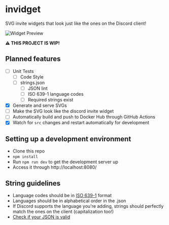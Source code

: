 # invidget

SVG invite widgets that look just like the ones on the Discord client!

![Widget Preview](http://45.33.27.208:8080/svg/2FB8wDG?language=en)

**⚠ THIS PROJECT IS WIP!**

## Planned features

- [ ] Unit Tests
  - [ ] Code Style
  - [ ] strings.json
    - [ ] JSON lint
    - [ ] ISO 639-1 language codes
    - [ ] Required strings exist
- [x] Generate and serve SVGs
- [ ] Make the SVG look like the discord invite widget
- [ ] Automatically build and push to Docker Hub through GitHub Actions
- [x] Watch for `src` changes and restart automatically for development

## Setting up a development environment

- Clone this repo
- `npm install`
- Run `npm run dev` to get the development server up
- Access it through http://localhost:8080/

## String guidelines

- Language codes should be in [ISO 639-1](https://en.wikipedia.org/wiki/ISO_639-1) format
- Languages should be in alphabetical order in the .json
- If Discord supports the language you're adding, strings should perfectly match the ones on the client (capitalization too!)
- [Check if your JSON is valid](https://jsonlint.com/)
